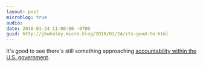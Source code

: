 ```yaml
---
layout: post
microblog: true
audio: 
date: 2018-01-24 11:00:00 -0700
guid: http://jbwhaley.micro.blog/2018/01/24/its-good-to.html
---
```

It's good to see there's still something approaching [accountability within the U.S. government](https://arstechnica.com/tech-policy/2018/01/net-neutrality-comment-fraud-will-be-investigated-by-government/).
